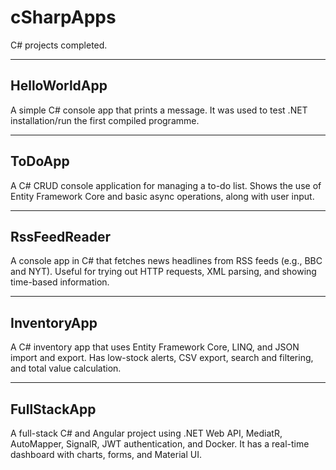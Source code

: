 # cSharpApps

C# projects completed. 

---

## HelloWorldApp  
A simple C# console app that prints a message. It was used to test .NET installation/run the first compiled programme.

---

## ToDoApp  
A C# CRUD console application for managing a to-do list. Shows the use of Entity Framework Core and basic async operations, along with user input.

---

## RssFeedReader  
A console app in C# that fetches news headlines from RSS feeds (e.g., BBC and NYT). Useful for trying out HTTP requests, XML parsing, and showing time-based information.

---

## InventoryApp  
A C# inventory app that uses Entity Framework Core, LINQ, and JSON import and export. Has low-stock alerts, CSV export, search and filtering, and total value calculation.

---

## FullStackApp  
A full-stack C# and Angular project using .NET Web API, MediatR, AutoMapper, SignalR, JWT authentication, and Docker. It has a real-time dashboard with charts, forms, and Material UI.
